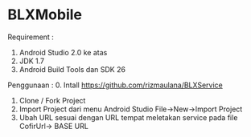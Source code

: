 # BLXMobile
Requirement :
1. Android Studio 2.0 ke atas
2. JDK 1.7
3. Android Build Tools dan SDK 26

Penggunaan :
0. Intall https://github.com/rizmaulana/BLXService
1. Clone / Fork Project
2. Import Project dari menu Android Studio File->New->Import Project
3. Ubah URL sesuai dengan URL tempat meletakan service pada file CofirUrl-> BASE URL
